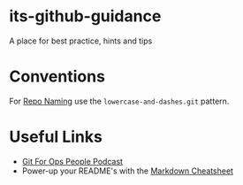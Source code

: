 # its-github-guidance
A place for best practice, hints and tips

# Conventions
For [Repo Naming](https://github.com/bcgov/BC-Policy-Framework-For-GitHub/blob/master/BC-Gov-Org-HowTo/Naming-Repos.md) use the `lowercase-and-dashes.git` pattern.

# Useful Links
* [Git For Ops People Podcast](https://packetpushers.net/podcast/day-two-cloud-043-git-for-ops-people/)
* Power-up your README's with the [Markdown Cheatsheet](https://github.com/adam-p/markdown-here/wiki/Markdown-Cheatsheet)
